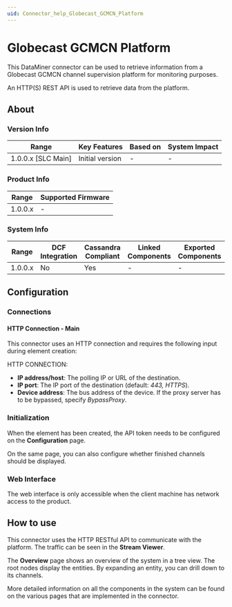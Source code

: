 ```yaml
---
uid: Connector_help_Globecast_GCMCN_Platform
---
```


# Globecast GCMCN Platform

This DataMiner connector can be used to retrieve information from a Globecast GCMCN channel supervision platform for monitoring purposes.

An HTTP(S) REST API is used to retrieve data from the platform.

## About

### Version Info

| Range                | Key Features     | Based on     | System Impact     |
|----------------------|------------------|--------------|-------------------|
| 1.0.0.x [SLC Main]   | Initial version  | -            | -                 |

### Product Info

| Range     | Supported Firmware     |
|-----------|------------------------|
| 1.0.0.x   | -                      |

### System Info

| Range     | DCF Integration     | Cassandra Compliant     | Linked Components     | Exported Components     |
|-----------|---------------------|-------------------------|-----------------------|-------------------------|
| 1.0.0.x   | No                  | Yes                     | -                     | -                       |

## Configuration

### Connections

#### HTTP Connection - Main

This connector uses an HTTP connection and requires the following input during element creation:

HTTP CONNECTION:

- **IP address/host**: The polling IP or URL of the destination.
- **IP port**: The IP port of the destination (default: *443, HTTPS*).
- **Device address**: The bus address of the device. If the proxy server has to be bypassed, specify *BypassProxy*.

### Initialization

When the element has been created, the API token needs to be configured on the **Configuration** page.

On the same page, you can also configure whether finished channels should be displayed.

### Web Interface

The web interface is only accessible when the client machine has network access to the product.

## How to use

This connector uses the HTTP RESTful API to communicate with the platform. The traffic can be seen in the **Stream Viewer**.

The **Overview** page shows an overview of the system in a tree view. The root nodes display the entities. By expanding an entity, you can drill down to its channels.

More detailed information on all the components in the system can be found on the various pages that are implemented in the connector.
